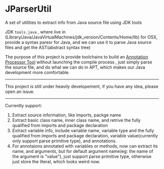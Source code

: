 # JParserUtil
A set of utilities to extract info from Java source file using JDK tools

JDK ``tools.java`` , where live in (Library/Java/JavaVirtualMachines/jdk_version/Contents/Home/lib) for OSX, provide a syntax paresr for Java, and we can use it to parse Java source files and get the AST(abstract syntax tree)

The purpose of this project is provide toolchains to build an [Annotation Processor Tool](http://docs.oracle.com/javase/7/docs/technotes/guides/apt/) without launching the compile process , just simply parse the source file, and do what we can do in APT, which makes our Java development more comfortable.

-------

This project is still under heavily developement, if you have any idea, please open an issue.

-----
Currently support:

1. Extract source information, like imports, packge name
2.  Extract basic class name, inner class name, and retrive the fully qualified from imports and package declaration
3. Extract variable info, include variable name, variable type and the fully qualified from imports and package declaration, variable value(currently only support parse primitive type), and annotations. 
4. For annotaions annotated with variables or methods, now can extract its name, and arguments, but for default argument name(eg: the name of the argument is "value"), just support parse primitive type, otherwise just store the literal, which looks weird now.

